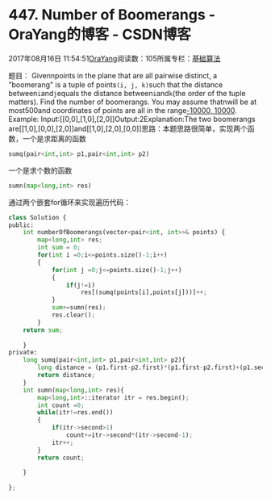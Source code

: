 
# 447. Number of Boomerangs - OraYang的博客 - CSDN博客

2017年08月16日 11:54:51[OraYang](https://me.csdn.net/u010665216)阅读数：105所属专栏：[基础算法](https://blog.csdn.net/column/details/16604.html)



题目：
Givennpoints in the plane that are all pairwise distinct, a "boomerang" is a tuple of points`(i,
 j, k)`such that the distance between`i`and`j`equals
 the distance between`i`and`k`(the
 order of the tuple matters).
Find the number of boomerangs. You may assume thatnwill be at most500and coordinates of points are all in the range[-10000, 10000](inclusive).
Example:
Input:[[0,0],[1,0],[2,0]]Output:2Explanation:The two boomerangs are[[1,0],[0,0],[2,0]]and[[1,0],[2,0],[0,0]]思路：本题思路很简单，实现两个函数，一个是求距离的函数
```python
sumq(pair<int,int> p1,pair<int,int> p2)
```
一个是求个数的函数
```python
sumn(map<long,int> res)
```
通过两个嵌套for循环来实现遍历代码：

```python
class Solution {
public:
    int numberOfBoomerangs(vector<pair<int, int>>& points) {
        map<long,int> res;
        int sum = 0;
        for(int i =0;i<=points.size()-1;i++)
        {
            for(int j =0;j<=points.size()-1;j++)
            {
                if(j!=i)
                    res[(sumq(points[i],points[j]))]++;
            }
            sum+=sumn(res);
            res.clear();        
        }
    return sum;
        
    }
private:
    long sumq(pair<int,int> p1,pair<int,int> p2){
        long distance = (p1.first-p2.first)*(p1.first-p2.first)+(p1.second-p2.second)*(p1.second-p2.second);
        return distance;
    }
    int sumn(map<long,int> res){
        map<long,int>::iterator itr = res.begin();
        int count =0;
        while(itr!=res.end())
        {
            if(itr->second>1)
                count+=itr->second*(itr->second-1);
            itr++;
        }
        return count;
        
    }
    
};
```


